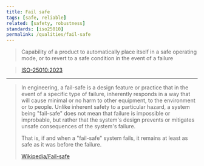 ```yaml
---
title: Fail safe
tags: [safe, reliable]
related: [safety, robustness] 
standards: [iso25010]
permalink: /qualities/fail-safe
---
```



>Capability of a product to automatically place itself in a safe operating mode, or to revert to a safe condition in the event of a failure

>
>[ISO-25010:2023](/references/#iso-25010-2023)

<hr class="with-no-margin"/>

>In engineering, a fail-safe is a design feature or practice that in the event of a specific type of failure, inherently responds in a way that will cause minimal or no harm to other equipment, to the environment or to people. 
>Unlike inherent safety to a particular hazard, a system being "fail-safe" does not mean that failure is impossible or improbable, but rather that the system's design prevents or mitigates unsafe consequences of the system's failure. 
>
>That is, if and when a "fail-safe" system fails, it remains at least as safe as it was before the failure.
>
>[Wikipedia/Fail-safe](https://en.wikipedia.org/wiki/Fail-safe)
